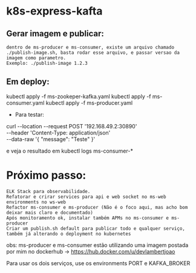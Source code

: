 # k8s-express-kafta

## Gerar imagem e publicar:
    dentro de ms-producer e ms-consumer, existe um arquivo chamado ./publish-image.sh, basta rodar esse arquivo, e passar versao da imagem como parametro.
    Exemplo: ./publish-image 1.2.3

## Em deploy:  

kubectl apply -f ms-zookeper-kafka.yaml
kubectl apply -f ms-consumer.yaml
kubectl apply -f ms-producer.yaml

- Para testar:

curl --location --request POST '192.168.49.2:30890' \
--header 'Content-Type: application/json' \
--data-raw '{
    "message": "Teste"
}'

e veja o resultado em kubectl logs ms-consumer-* 

# Próximo passo:
    ELK Stack para observabilidade.
    Refatorar e crirar services para api e web socket no ms-web
    environments no ws-web
    Refactor ms-consumer e ms-producer (Não é o foco aqui, mas acho bom deixar mais claro e documentado)
    Após monitoramento ok, instalar também APMs no ms-consumer e ms-producer
    Criar um publish.sh default para publicar todo e qualquer serviço, também já alterando o deployment no kubernetes

obs: ms-producer e ms-consumer estão utilizando uma imagem postada por mim no dockerhub ->  https://hub.docker.com/u/devlambertjoao 

Para usar os dois serviços, use os environments PORT e KAFKA_BROKER
